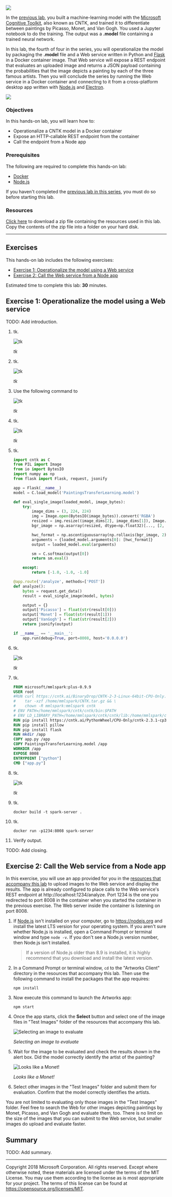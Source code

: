![](Images/header.png)

In the [previous lab](../3%20-%20Predict), you built a machine-learning model with the [Microsoft Cognitive Toolkit](https://www.microsoft.com/cognitive-toolkit/), also known as CNTK, and trained it to differentiate between paintings by Picasso, Monet, and Van Gogh. You used a Jupyter notebook to do the training. The output was a **.model** file containing a trained neural network.

In this lab, the fourth of four in the series, you will operationalize the model by packaging the **.model** file and a Web service written in Python and [Flask](http://flask.pocoo.org/) in a Docker container image. That Web service will expose a REST endpoint that evaluates an uploaded image and returns a JSON payload containing the probabilities that the image depicts a painting by each of the three famous artists. Then you will conclude the series by running the Web service in a Docker container and connecting to it from a cross-platform desktop app written with [Node.js](https://nodejs.org/en/) and [Electron](https://electronjs.org/).

![](Images/road-map-4.png)

<a name="Objectives"></a>
### Objectives ###

In this hands-on lab, you will learn how to:

- Operationalize a CNTK model in a Docker container
- Expose an HTTP-callable REST endpoint from the container
- Call the endpoint from a Node app

<a name="Prerequisites"></a>
### Prerequisites ###

The following are required to complete this hands-on lab:

- [Docker](https://www.docker.com/)
- [Node.js](https://nodejs.org/en/)

If you haven't completed the [previous lab in this series](../3%20-%20Predict), you must do so before starting this lab.

<a name="Resources"></a>
### Resources ###

[Click here](https://topcs.blob.core.windows.net/public/400-mmlspark-resources-04.zip) to download a zip file containing the resources used in this lab. Copy the contents of the zip file into a folder on your hard disk.

---

<a name="Exercises"></a>
## Exercises ##

This hands-on lab includes the following exercises:

- [Exercise 1: Operationalize the model using a Web service](#Exercise1)
- [Exercise 2: Call the Web service from a Node app](#Exercise2)

Estimated time to complete this lab: **30** minutes.

<a name="Exercise1"></a>
## Exercise 1: Operationalize the model using a Web service ##

TODO: Add introduction.

1. tk.

	![tk](Images/tk.png)

	_tk_

1. tk.

	![tk](Images/tk.png)

	_tk_

1. Use the following command to 

	![tk](Images/tk.png)

	_tk_

1. tk.

	![tk](Images/tk.png)

	_tk_

1. tk.

	```python
	import cntk as C
	from PIL import Image
	from io import BytesIO
	import numpy as np
	from flask import Flask, request, jsonify
	
	app = Flask(__name__)
	model = C.load_model('PaintingsTransferLearning.model')
	
	def eval_single_image(loaded_model, image_bytes):
	    try:
	        image_dims = (3, 224, 224)
	        img = Image.open(BytesIO(image_bytes)).convert('RGBA')
	        resized = img.resize((image_dims[2], image_dims[1]), Image.ANTIALIAS)
	        bgr_image = np.asarray(resized, dtype=np.float32)[..., [2, 1, 0]]
	
	        hwc_format = np.ascontiguousarray(np.rollaxis(bgr_image, 2))
	        arguments = {loaded_model.arguments[0]: [hwc_format]}
	        output = loaded_model.eval(arguments)
	
	        sm = C.softmax(output[0])
	        return sm.eval()
	
	    except:
	        return [-1.0, -1.0, -1.0]
	
	@app.route('/analyze', methods=['POST'])
	def analyze():
	    bytes = request.get_data()
	    result = eval_single_image(model, bytes)
	
	    output = {}
	    output['Picasso'] = float(str(result[0]))
	    output['Monet'] = float(str(result[1]))
	    output['VanGogh'] = float(str(result[2]))
	    return jsonify(output)
	
	if __name__ == '__main__':
	    app.run(debug=True, port=8008, host='0.0.0.0')
	```

1. tk.

	![tk](Images/tk.png)

	_tk_

1. tk.

	```dockerfile
	FROM microsoft/mmlspark:plus-0.9.9
	USER root
	#RUN curl https://cntk.ai/BinaryDrop/CNTK-2-3-Linux-64bit-CPU-Only.tar.gz  -o /home/mmlspark/CNTK.tar.gz && \
	#    tar -xzf /home/mmlspark/CNTK.tar.gz && \
	#    chown -R mmlspark:mmlspark cntk
	# ENV PATH=/home/mmlspark/cntk/cntk/bin:$PATH
	# ENV LD_LIBRARY_PATH=/home/mmlspark/cntk/cntk/lib:/home/mmlspark/cntk/cntk/dependencies/lib:$LD_LIBRARY_PATH
	RUN pip install https://cntk.ai/PythonWheel/CPU-Only/cntk-2.3.1-cp35-cp35m-linux_x86_64.whl
	RUN pip install pillow
	RUN pip install flask
	RUN mkdir /app
	COPY app.py /app
	COPY PaintingsTransferLearning.model /app
	WORKDIR /app
	EXPOSE 8008
	ENTRYPOINT ["python"]
	CMD ["app.py"]
	```

1. tk.

	![tk](Images/tk.png)

	_tk_

1. tk.

	```
	docker build -t spark-server .
	```

1. tk.

	```
	docker run -p1234:8008 spark-server
	```

1. Verify output.

TODO: Add closing.

<a name="Exercise2"></a>
## Exercise 2: Call the Web service from a Node app ##

In this exercise, you will use an app provided for you in the [resources that accompany this lab](https://topcs.blob.core.windows.net/public/400-mmlspark-resources-04.zip) to upload images to the Web service and display the results. The app is already configured to place calls to the Web service's REST endpoint at http://localhost:1234/analyze. Port 1234 is the one you redirected to port 8008 in the container when you started the container in the previous exercise. The Web server inside the container is listening on port 8008.

1. If [Node.js](https://nodejs.org/en/) isn't installed on your computer, go to https://nodejs.org and install the latest LTS version for your operating system. If you aren't sure whether Node.js is installed, open a Command Prompt or terminal window and type ```node -v```. If you don't see a Node.js version number, then Node.js isn't installed.

	> If a version of Node.js older than 8.9 is installed, it is highly recommend that you download and install the latest version.

1. In a Command Prompt or terminal window, ```cd``` to the "Artworks Client" directory in the resources that accompany this lab. Then use the following command to install the packages that the app requires:

	```
	npm install
	```

1. Now execute this command to launch the Artworks app:

	```
	npm start
	```

1. Once the app starts, click the **Select** button and select one of the image files in "Test Images" folder of the resources that accompany this lab.

	![Selecting an image to evaluate](Images/artworks-1.png)

	_Selecting an image to evaluate_

1. Wait for the image to be evaluated and check the results shown in the alert box. Did the model correctly identify the artist of the painting?

	![Looks like a Monet!](Images/artworks-2.png)

	_Looks like a Monet!_

1. Select other images in the "Test Images" folder and submit them for evaluation. Confirm that the model correctly identifies the artists.

You are not limited to evaluating only those images in the "Test Images" folder. Feel free to search the Web for other images depicting paintings by Monet, Picasso, and Van Gogh and evaluate them, too. There is no limit on the size of the images that you can submit to the Web service, but smaller images do upload and evaluate faster.

<a name="Summary"></a>
## Summary ##

TODO: Add summary.

---

Copyright 2018 Microsoft Corporation. All rights reserved. Except where otherwise noted, these materials are licensed under the terms of the MIT License. You may use them according to the license as is most appropriate for your project. The terms of this license can be found at https://opensource.org/licenses/MIT.
